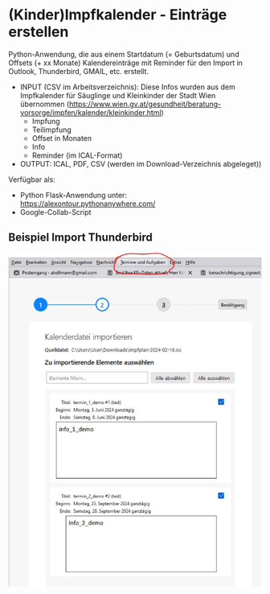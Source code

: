 # (Kinder)Impfkalender - Einträge erstellen

Python-Anwendung, die aus einem Startdatum (= Geburtsdatum) und Offsets (+ xx Monate) Kalendereinträge mit Reminder für den Import in Outlook, Thunderbird, GMAIL, etc. erstellt.

* INPUT (CSV im Arbeitsverzeichnis): Diese Infos wurden aus dem Impfkalender für Säuglinge und Kleinkinder der Stadt Wien übernommen (https://www.wien.gv.at/gesundheit/beratung-vorsorge/impfen/kalender/kleinkinder.html)
  * Impfung
  * Teilimpfung
  * Offset in Monaten
  * Info
  * Reminder (im ICAL-Format)
* OUTPUT: ICAL, PDF, CSV (werden im Download-Verzeichnis abgeleget))

Verfügbar als:
* Python Flask-Anwendung unter: https://alexontour.pythonanywhere.com/
* Google-Collab-Script

## Beispiel Import Thunderbird
![Beispiel-Import der ICS-Datei in Thunderbird](demo_import.JPG)

